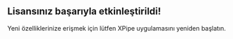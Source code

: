 ## Lisansınız başarıyla etkinleştirildi!

Yeni özelliklerinize erişmek için lütfen XPipe uygulamasını yeniden başlatın.